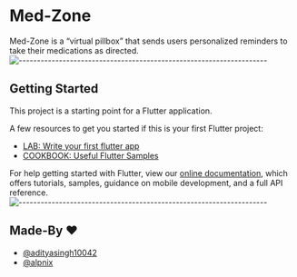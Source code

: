 # Med-Zone
Med-Zone is a “virtual pillbox” that sends users personalized reminders to take their medications as directed.
![--------------------------------------------------------------------](https://raw.githubusercontent.com/andreasbm/readme/master/assets/lines/rainbow.png)
## Getting Started

This project is a starting point for a Flutter application.

A few resources to get you started if this is your first Flutter project:

* [LAB: Write your first flutter app](https://flutter.dev/docs/get-started/codelab)
* [COOKBOOK: Useful Flutter Samples](https://flutter.dev/docs/cookbook)

For help getting started with Flutter, view our
[online documentation](https://flutter.dev/docs), which offers tutorials,
samples, guidance on mobile development, and a full API reference.
![--------------------------------------------------------------------](https://raw.githubusercontent.com/andreasbm/readme/master/assets/lines/rainbow.png)

## Made-By ❤
- [@adityasingh10042](https://www.github.com/adityasingh10042)
- [@alpnix](https://github.com/alpnix)
